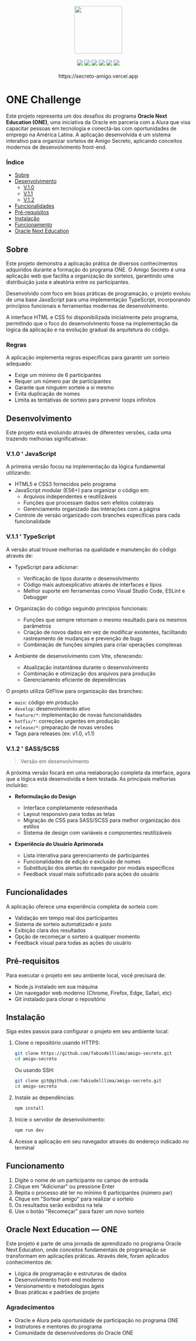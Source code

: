 <div align="center">
  <img height="130" src="https://i.imgur.com/HRTwDTP.png"> 
</div>

<br>

<div align="center">
  <img src="https://img.shields.io/badge/Git-323330?style=for-the-badge&logo=git&logoColor=white">
  <img src="https://img.shields.io/badge/TypeScript-323330?style=for-the-badge&logo=typescript&logoColor=white">
  <img src="https://img.shields.io/badge/JavaScript-323330?style=for-the-badge&logo=javascript&logoColor=white">
  <img src="https://img.shields.io/badge/SASS-323330?style=for-the-badge&logo=sass&logoColor=white">  
  <img src="https://img.shields.io/badge/HTML-323330?style=for-the-badge&logo=html5&logoColor=white">
  <img src="https://img.shields.io/badge/CSS-323330?style=for-the-badge&logo=css3&logoColor=white">  
</div>

<br>

<div align="center">
  https://secreto-amigo.vercel.app
</div>

# ONE Challenge

Este projeto representa um dos desafios do programa **Oracle Next Education (ONE)**, uma iniciativa da Oracle em parceria com a Alura que visa capacitar pessoas em tecnologia e conectá-las com oportunidades de emprego na América Latina. A aplicação desenvolvida é um sistema interativo para organizar sorteios de Amigo Secreto, aplicando conceitos modernos de desenvolvimento front-end.

### Índice

- [Sobre](#sobre)
- [Desenvolvimento](#desenvolvimento)
  - [V.1.0](#v10--javascript)
  - [V.1.1](#v11--typescript)
  - [V.1.2](#v12--sassscss)
- [Funcionalidades](#funcionalidades)
- [Pré-requisitos](#pré-requisitos)
- [Instalação](#instalação)
- [Funcionamento](#funcionamento)
- [Oracle Next Education](#oracle-next-education--one)

## Sobre

Este projeto demonstra a aplicação prática de diversos conhecimentos adquiridos durante a formação do programa ONE. O Amigo Secreto é uma aplicação web que facilita a organização de sorteios, garantindo uma distribuição justa e aleatória entre os participantes.

Desenvolvido com foco em boas práticas de programação, o projeto evoluiu de uma base JavaScript para uma implementação TypeScript, incorporando princípios funcionais e ferramentas modernas de desenvolvimento.

A interface HTML e CSS foi disponibilizada inicialmente pelo programa, permitindo que o foco do desenvolvimento fosse na implementação da lógica da aplicação e na evolução gradual da arquitetura do código.

### Regras

A aplicação implementa regras específicas para garantir um sorteio adequado:

- Exige um mínimo de 6 participantes
- Requer um número par de participantes
- Garante que ninguém sorteie a si mesmo
- Evita duplicação de nomes
- Limita as tentativas de sorteio para prevenir loops infinitos

## Desenvolvimento

Este projeto está evoluindo através de diferentes versões, cada uma trazendo melhorias significativas:

### V.1.0 ' JavaScript

A primeira versão focou na implementação da lógica fundamental utilizando:

- HTML5 e CSS3 fornecidos pelo programa
- JavaScript modular (ES6+) para organizar o código em:
  - Arquivos independentes e reutilizáveis
  - Funções que processam dados sem efeitos colaterais
  - Gerenciamento organizado das interações com a página
- Controle de versão organizado com branches específicas para cada funcionalidade

### V.1.1 ' TypeScript

A versão atual trouxe melhorias na qualidade e manutenção do código através de:

- TypeScript para adicionar:

  - Verificação de tipos durante o desenvolvimento
  - Código mais autoexplicativo através de interfaces e tipos
  - Melhor suporte em ferramentas como Visual Studio Code, ESLint e Debugger

- Organização do código seguindo princípios funcionais:

  - Funções que sempre retornam o mesmo resultado para os mesmos parâmetros
  - Criação de novos dados em vez de modificar existentes, facilitando rastreamento de mudanças e prevenção de bugs
  - Combinação de funções simples para criar operações complexas

- Ambiente de desenvolvimento com Vite, oferecendo:
  - Atualização instantânea durante o desenvolvimento
  - Combinação e otimização dos arquivos para produção
  - Gerenciamento eficiente de dependências

O projeto utiliza GitFlow para organização das branches:

- `main`: código em produção
- `develop`: desenvolvimento ativo
- `feature/*`: implementação de novas funcionalidades
- `hotfix/*`: correções urgentes em produção
- `release/*`: preparação de novas versões
- Tags para releases (ex: v1.0, v1.1)

### V.1.2 ' SASS/SCSS

> Versão em desenvolvimento

A próxima versão focará em uma reelaboração completa da interface, agora que a lógica está desenvolvida e bem testada. As principais melhorias incluirão:

- **Reformulação do Design**

  - Interface completamente redesenhada
  - Layout responsivo para todas as telas
  - Migração de CSS para SASS/SCSS para melhor organização dos estilos
  - Sistema de design com variáveis e componentes reutilizáveis

- **Experiência do Usuário Aprimorada**
  - Lista interativa para gerenciamento de participantes
  - Funcionalidades de edição e exclusão de nomes
  - Substituição dos alertas do navegador por modais específicos
  - Feedback visual mais sofisticado para ações do usuário

## Funcionalidades

A aplicação oferece uma experiência completa de sorteio com:

- Validação em tempo real dos participantes
- Sistema de sorteio automatizado e justo
- Exibição clara dos resultados
- Opção de recomeçar o sorteio a qualquer momento
- Feedback visual para todas as ações do usuário

## Pré-requisitos

Para executar o projeto em seu ambiente local, você precisará de:

- Node.js instalado em sua máquina
- Um navegador web moderno (Chrome, Firefox, Edge, Safari, etc)
- Git instalado para clonar o repositório

## Instalação

Siga estes passos para configurar o projeto em seu ambiente local:

1. Clone o repositório usando HTTPS:

   ```bash
   git clone https://github.com/fabiodelllima/amigo-secreto.git
   cd amigo-secreto
   ```

   Ou usando SSH:

   ```bash
   git clone git@github.com:fabiodelllima/amigo-secreto.git
   cd amigo-secreto
   ```

2. Instale as dependências:

   ```bash
   npm install
   ```

3. Inicie o servidor de desenvolvimento:

   ```bash
   npm run dev
   ```

4. Acesse a aplicação em seu navegador através do endereço indicado no terminal

## Funcionamento

1. Digite o nome de um participante no campo de entrada
2. Clique em "Adicionar" ou pressione Enter
3. Repita o processo até ter no mínimo 6 participantes (número par)
4. Clique em "Sortear amigo" para realizar o sorteio
5. Os resultados serão exibidos na tela
6. Use o botão "Recomeçar" para fazer um novo sorteio

## Oracle Next Education — ONE

Este projeto é parte de uma jornada de aprendizado no programa Oracle Next Education, onde conceitos fundamentais de programação se transformam em aplicações práticas. Através dele, foram aplicados conhecimentos de:

- Lógica de programação e estruturas de dados
- Desenvolvimento front-end moderno
- Versionamento e metodologias ágeis
- Boas práticas e padrões de projeto

### Agradecimentos

- Oracle e Alura pela oportunidade de participação no programa ONE
- Instrutores e mentores do programa
- Comunidade de desenvolvedores do Oracle ONE
